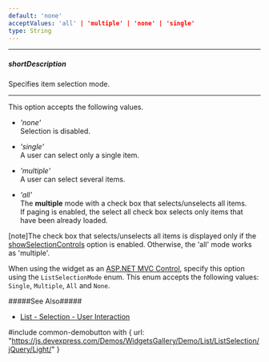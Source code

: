 ```yaml
---
default: 'none'
acceptValues: 'all' | 'multiple' | 'none' | 'single'
type: String
---
```

---
##### shortDescription
Specifies item selection mode.

---
This option accepts the following values.

- *'none'*  
 Selection is disabled.

- *'single'*  
 A user can select only a single item.

- *'multiple'*  
 A user can select several items.

- *'all'*  
 The **multiple** mode with a check box that selects/unselects all items.  
 If paging is enabled, the select all check box selects only items that have been already loaded.

 [note]The check box that selects/unselects all items is displayed only if the [showSelectionControls](/api-reference/10%20UI%20Widgets/dxList/1%20Configuration/showSelectionControls.md '{basewidgetpath}/Configuration/#showSelectionControls') option is enabled. Otherwise, the 'all' mode works as 'multiple'.

 When using the widget as an [ASP.NET MVC Control](/concepts/35%20ASP.NET%20MVC%20Controls/20%20Fundamentals '/Documentation/Guide/ASP.NET_MVC_Controls/Fundamentals/'), specify this option using the `ListSelectionMode` enum. This enum accepts the following values: `Single`, `Multiple`, `All` and `None`.

#####See Also#####
- [List - Selection - User Interaction](/concepts/05%20Widgets/List/25%20Selection/01%20User%20Interaction.md '/Documentation/Guide/Widgets/List/Selection/#User_Interaction')

#include common-demobutton with {
    url: "https://js.devexpress.com/Demos/WidgetsGallery/Demo/List/ListSelection/jQuery/Light/"
}